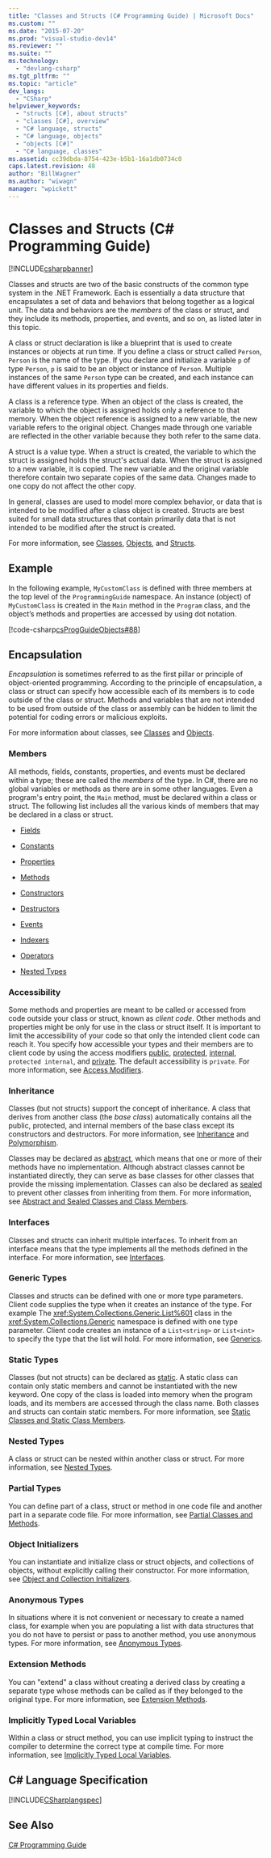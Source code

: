 ```yaml
---
title: "Classes and Structs (C# Programming Guide) | Microsoft Docs"
ms.custom: ""
ms.date: "2015-07-20"
ms.prod: "visual-studio-dev14"
ms.reviewer: ""
ms.suite: ""
ms.technology: 
  - "devlang-csharp"
ms.tgt_pltfrm: ""
ms.topic: "article"
dev_langs: 
  - "CSharp"
helpviewer_keywords: 
  - "structs [C#], about structs"
  - "classes [C#], overview"
  - "C# language, structs"
  - "C# language, objects"
  - "objects [C#]"
  - "C# language, classes"
ms.assetid: cc39dbda-8754-423e-b5b1-16a1db0734c0
caps.latest.revision: 48
author: "BillWagner"
ms.author: "wiwagn"
manager: "wpickett"
---
```

# Classes and Structs (C# Programming Guide)
[!INCLUDE[csharpbanner](../../../includes/csharpbanner.md)]

Classes and structs are two of the basic constructs of the common type system in the .NET Framework. Each is essentially a data structure that encapsulates a set of data and behaviors that belong together as a logical unit. The data and behaviors are the *members* of the class or struct, and they include its methods, properties, and events, and so on, as listed later in this topic.  
  
 A class or struct declaration is like a blueprint that is used to create instances or objects at run time. If you define a class or struct called `Person`, `Person` is the name of the type. If you declare and initialize a variable `p` of type `Person`, `p` is said to be an object or instance of `Person`. Multiple instances of the same `Person` type can be created, and each instance can have different values in its properties and fields.  
  
 A class is a reference type. When an object of the class is created, the variable to which the object is assigned holds only a reference to that memory. When the object reference is assigned to a new variable, the new variable refers to the original object. Changes made through one variable are reflected in the other variable because they both refer to the same data.  
  
 A struct is a value type. When a struct is created, the variable to which the struct is assigned holds the struct's actual data. When the struct is assigned to a new variable, it is copied. The new variable and the original variable therefore contain two separate copies of the same data. Changes made to one copy do not affect the other copy.  
  
 In general, classes are used to model more complex behavior, or data that is intended to be modified after a class object is created. Structs are best suited for small data structures that contain primarily data that is not intended to be modified after the struct is created.  
  
 For more information, see [Classes](../../../csharp/programming-guide/classes-and-structs/classes.md), [Objects](../../../csharp/programming-guide/classes-and-structs/objects.md), and [Structs](../../../csharp/programming-guide/classes-and-structs/structs.md).  
  
## Example  
 In the following example, `MyCustomClass` is defined with three members at the top level of the `ProgrammingGuide` namespace. An instance (object) of `MyCustomClass` is created in the `Main` method in the `Program` class, and the object’s methods and properties are accessed by using dot notation.  
  
 [!code-csharp[csProgGuideObjects#88](../../../snippets/csharp/VS_Snippets_VBCSharp/csProgGuideObjects/CS/Objects.cs#88)]  
  
## Encapsulation  
 *Encapsulation* is sometimes referred to as the first pillar or principle of object-oriented programming. According to the principle of encapsulation, a class or struct can specify how accessible each of its members is to code outside of the class or struct. Methods and variables that are not intended to be used from outside of the class or assembly can be hidden to limit the potential for coding errors or malicious exploits.  
  
 For more information about classes, see [Classes](../../../csharp/programming-guide/classes-and-structs/classes.md) and [Objects](../../../csharp/programming-guide/classes-and-structs/objects.md).  
  
### Members  
 All methods, fields, constants, properties, and events must be declared within a type; these are called the *members* of the type. In C#, there are no global variables or methods as there are in some other languages. Even a program's entry point, the `Main` method, must be declared within a class or struct. The following list includes all the various kinds of members that may be declared in a class or struct.  
  
-   [Fields](../../../csharp/programming-guide/classes-and-structs/fields.md)  
  
-   [Constants](../../../csharp/programming-guide/classes-and-structs/constants.md)  
  
-   [Properties](../../../csharp/programming-guide/classes-and-structs/properties.md)  
  
-   [Methods](../../../csharp/programming-guide/classes-and-structs/methods.md)  
  
-   [Constructors](../../../csharp/programming-guide/classes-and-structs/constructors.md)  
  
-   [Destructors](../../../csharp/programming-guide/classes-and-structs/destructors.md)  
  
-   [Events](../../../csharp/programming-guide/events/index.md)  
  
-   [Indexers](../../../csharp/programming-guide/indexers/index.md)  
  
-   [Operators](../../../csharp/programming-guide/statements-expressions-operators/operators.md)  
  
-   [Nested Types](../../../csharp/programming-guide/classes-and-structs/nested-types.md)  
  
### Accessibility  
 Some methods and properties are meant to be called or accessed from code outside your class or struct, known as *client code*. Other methods and properties might be only for use in the class or struct itself. It is important to limit the accessibility of your code so that only the intended client code can reach it. You specify how accessible your types and their members are to client code by using the access modifiers [public](../../../csharp/language-reference/keywords/public.md), [protected](../../../csharp/language-reference/keywords/protected.md), [internal](../../../csharp/language-reference/keywords/internal.md), `protected internal`, and [private](../../../csharp/language-reference/keywords/private.md). The default accessibility is `private`. For more information, see [Access Modifiers](../../../csharp/programming-guide/classes-and-structs/access-modifiers.md).  
  
### Inheritance  
 Classes (but not structs) support the concept of inheritance. A class that derives from another class (the *base class*) automatically contains all the public, protected, and internal members of the base class except its constructors and destructors. For more information, see [Inheritance](../../../csharp/programming-guide/classes-and-structs/inheritance.md) and [Polymorphism](../../../csharp/programming-guide/classes-and-structs/polymorphism.md).  
  
 Classes may be declared as [abstract](../../../csharp/language-reference/keywords/abstract.md), which means that one or more of their methods have no implementation. Although abstract classes cannot be instantiated directly, they can serve as base classes for other classes that provide the missing implementation. Classes can also be declared as [sealed](../../../csharp/language-reference/keywords/sealed.md) to prevent other classes from inheriting from them. For more information, see [Abstract and Sealed Classes and Class Members](../../../csharp/programming-guide/classes-and-structs/abstract-and-sealed-classes-and-class-members.md).  
  
### Interfaces  
 Classes and structs can inherit multiple interfaces. To inherit from an interface means that the type implements all the methods defined in the interface. For more information, see [Interfaces](../../../csharp/programming-guide/interfaces/index.md).  
  
### Generic Types  
 Classes and structs can be defined with one or more type parameters. Client code supplies the type when it creates an instance of the type. For example The <xref:System.Collections.Generic.List%601> class in the <xref:System.Collections.Generic> namespace is defined with one type parameter. Client code creates an instance of a `List<string>` or `List<int>` to specify the type that the list will hold. For more information, see [Generics](../../../csharp/programming-guide/generics/index.md).  
  
### Static Types  
 Classes (but not structs) can be declared as [static](../../../csharp/language-reference/keywords/static.md). A static class can contain only static members and cannot be instantiated with the new keyword. One copy of the class is loaded into memory when the program loads, and its members are accessed through the class name. Both classes and structs can contain static members. For more information, see [Static Classes and Static Class Members](../../../csharp/programming-guide/classes-and-structs/static-classes-and-static-class-members.md).  
  
### Nested Types  
 A class or struct can be nested within another class or struct. For more information, see [Nested Types](../../../csharp/programming-guide/classes-and-structs/nested-types.md).  
  
### Partial Types  
 You can define part of a class, struct or method in one code file and another part in a separate code file. For more information, see [Partial Classes and Methods](../../../csharp/programming-guide/classes-and-structs/partial-classes-and-methods.md).  
  
### Object Initializers  
 You can instantiate and initialize class or struct objects, and collections of objects, without explicitly calling their constructor. For more information, see [Object and Collection Initializers](../../../csharp/programming-guide/classes-and-structs/object-and-collection-initializers.md).  
  
### Anonymous Types  
 In situations where it is not convenient or necessary to create a named class, for example when you are populating a list with data structures that you do not have to persist or pass to another method, you use anonymous types. For more information, see [Anonymous Types](../../../csharp/programming-guide/classes-and-structs/anonymous-types.md).  
  
### Extension Methods  
 You can "extend" a class without creating a derived class by creating a separate type whose methods can be called as if they belonged to the original type. For more information, see [Extension Methods](../../../csharp/programming-guide/classes-and-structs/extension-methods.md).  
  
### Implicitly Typed Local Variables  
 Within a class or struct method, you can use implicit typing to instruct the compiler to determine the correct type at compile time. For more information, see [Implicitly Typed Local Variables](../../../csharp/programming-guide/classes-and-structs/implicitly-typed-local-variables.md).  
  
## C# Language Specification  
 [!INCLUDE[CSharplangspec](../../../includes/csharplangspec-md.md)]  
  
## See Also  
 [C# Programming Guide](../../../csharp/programming-guide/index.md)
